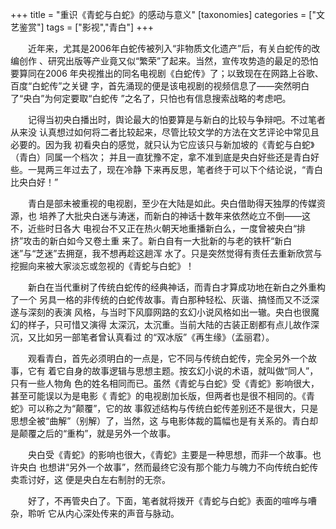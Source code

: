 +++
title = "重识《青蛇与白蛇》的感动与意义"
[taxonomies]
categories = ["文艺鉴赏"]
tags = ["影视","青白"]
+++
<!-- # 重识《青蛇与白蛇》的感动与意义 -->
<!--LINK: 2009-03-23 15:31:47 http://lymslive.blog.163.com/blog/static/8429175200922333147218/ -->

<!-- 重识《青蛇与白蛇》的感动与意义 -->
<!-- 七阶子　2009-03-23 -->

　　近年来，尤其是2006年白蛇传被列入“非物质文化遗产”后，有关白蛇传的改编创作
、研究出版等产业竟又似“繁荣”了起来。当然，宣传攻势造的最足的恐怕要算同在2006
年央视推出的同名电视剧《白蛇传》了；以致现在在网路上谷歌、百度“白蛇传”之关键
字，首先涌现的便是该电视剧的视频信息了——突然明白了“央白”为何定要取“白蛇传
”之名了，只怕也有信息搜索战略的考虑吧。

　　记得当初央白播出时，舆论最大的怕要算是与新白的比较与争辩吧。不过笔者从来没
认真想过如何将二者比较起来，尽管比较文学的方法在文艺评论中常见且必要的。因为我
初看央白的感觉，就只认为它应该只与新加坡的《青蛇与白蛇》（青白）同属一个档次；
并且一直犹豫不定，拿不准到底是央白好些还是青白好些。一晃两三年过去了，现在冷静
下来再反思，笔者终于可以下个结论说，“青白比央白好！”
<!-- more -->

　　青白是部未被重视的电视剧，至少在大陆是如此。央白借助得天独厚的传媒资源，也
培养了大批央白迷与涛迷，而新白的神话十数年来依然屹立不倒——这不，近些时日各大
电视台不又正在热火朝天地重播新白么，一度曾被央白“排挤”攻击的新白如今又卷土重
来了。新白自有一大批新的与老的铁杆“新白迷”与“芝迷”去拥趸，我不想再趁这趟浑
水了。只是突然觉得有责任去重新欣赏与挖掘向来被大家淡忘或忽视的《青蛇与白蛇》！

　　新白在当代重树了传统白蛇传的经典神话，而青白才算成功地在新白之外重构了一个
另具一格的非传统的白蛇传故事。青白那种轻松、灰谐、搞怪而又不泛深遂与深刻的表演
风格，与当时下风靡网路的玄幻小说风格如出一辙。央白也很魔幻的样子，只可惜又演得
太深沉，太沉重。当前大陆的古装正剧都有点儿故作深沉，又比如另一部笔者曾认真看过
的“双冰版”《再生缘》（孟丽君）。

　　观看青白，首先必须明白的一点是，它不同与传统白蛇传，完全另外一个故事，它有
着它自身的故事逻辑与思想主题。按玄幻小说的术语，就叫做“同人”，只有一些人物角
色的姓名相同而已。虽然《青蛇与白蛇》受《青蛇》影响很大，甚至可能误以为是电影《
青蛇》的电视剧加长版，但两者也是很不相同的。《青蛇》可以称之为“颠覆”，它的故
事叙述结构与传统白蛇传差别还不是很大，只是思想全被“曲解”（别解）了，当然，这
与电影体裁的篇幅也是有关系的。青白却是颠覆之后的“重构”，就是另外一个故事。

　　央白受《青蛇》的影响也很大，《青蛇》主要是一种思想，而非一个故事。也许央白
也想讲“另外一个故事”，然而最终它没有那个能力与魄力不向传统白蛇传卖乖讨好，这
便是央白左右制肘的无奈。

　　好了，不再管央白了。下面，笔者就将拨开《青蛇与白蛇》表面的喧哗与嘈杂，聆听
它从内心深处传来的声音与脉动。

